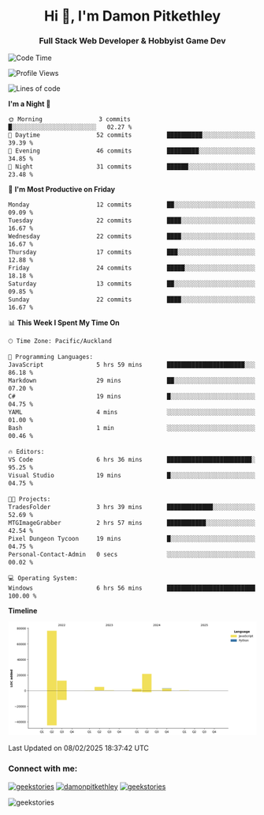 <h1 align="center">Hi 👋, I'm Damon Pitkethley</h1>
<h3 align="center">Full Stack Web Developer & Hobbyist Game Dev</h3>

<!--START_SECTION:waka-->
![Code Time](http://img.shields.io/badge/Code%20Time-38%20hrs%206%20mins-blue)

![Profile Views](http://img.shields.io/badge/Profile%20Views-0-blue)

![Lines of code](https://img.shields.io/badge/From%20Hello%20World%20I%27ve%20Written-121.6%20thousand%20lines%20of%20code-blue)

**I'm a Night 🦉** 

```text
🌞 Morning                3 commits           █░░░░░░░░░░░░░░░░░░░░░░░░   02.27 % 
🌆 Daytime                52 commits          ██████████░░░░░░░░░░░░░░░   39.39 % 
🌃 Evening                46 commits          █████████░░░░░░░░░░░░░░░░   34.85 % 
🌙 Night                  31 commits          ██████░░░░░░░░░░░░░░░░░░░   23.48 % 
```
📅 **I'm Most Productive on Friday** 

```text
Monday                   12 commits          ██░░░░░░░░░░░░░░░░░░░░░░░   09.09 % 
Tuesday                  22 commits          ████░░░░░░░░░░░░░░░░░░░░░   16.67 % 
Wednesday                22 commits          ████░░░░░░░░░░░░░░░░░░░░░   16.67 % 
Thursday                 17 commits          ███░░░░░░░░░░░░░░░░░░░░░░   12.88 % 
Friday                   24 commits          █████░░░░░░░░░░░░░░░░░░░░   18.18 % 
Saturday                 13 commits          ██░░░░░░░░░░░░░░░░░░░░░░░   09.85 % 
Sunday                   22 commits          ████░░░░░░░░░░░░░░░░░░░░░   16.67 % 
```


📊 **This Week I Spent My Time On** 

```text
🕑︎ Time Zone: Pacific/Auckland

💬 Programming Languages: 
JavaScript               5 hrs 59 mins       ██████████████████████░░░   86.18 % 
Markdown                 29 mins             ██░░░░░░░░░░░░░░░░░░░░░░░   07.20 % 
C#                       19 mins             █░░░░░░░░░░░░░░░░░░░░░░░░   04.75 % 
YAML                     4 mins              ░░░░░░░░░░░░░░░░░░░░░░░░░   01.00 % 
Bash                     1 min               ░░░░░░░░░░░░░░░░░░░░░░░░░   00.46 % 

🔥 Editors: 
VS Code                  6 hrs 36 mins       ████████████████████████░   95.25 % 
Visual Studio            19 mins             █░░░░░░░░░░░░░░░░░░░░░░░░   04.75 % 

🐱‍💻 Projects: 
TradesFolder             3 hrs 39 mins       █████████████░░░░░░░░░░░░   52.69 % 
MTGImageGrabber          2 hrs 57 mins       ███████████░░░░░░░░░░░░░░   42.54 % 
Pixel Dungeon Tycoon     19 mins             █░░░░░░░░░░░░░░░░░░░░░░░░   04.75 % 
Personal-Contact-Admin   0 secs              ░░░░░░░░░░░░░░░░░░░░░░░░░   00.02 % 

💻 Operating System: 
Windows                  6 hrs 56 mins       █████████████████████████   100.00 % 
```

**Timeline**

![Lines of Code chart](https://raw.githubusercontent.com/GeekStories/GeekStories/main/assets/bar_graph.png)


 Last Updated on 08/02/2025 18:37:42 UTC
<!--END_SECTION:waka-->

<h3 align="left">Connect with me:</h3>
<p align="left">
<a href="https://twitter.com/geekstories" target="blank"><img align="center" src="https://raw.githubusercontent.com/rahuldkjain/github-profile-readme-generator/master/src/images/icons/Social/twitter.svg" alt="geekstories" height="30" width="40" /></a>
<a href="https://linkedin.com/in/damonpitkethley" target="blank"><img align="center" src="https://raw.githubusercontent.com/rahuldkjain/github-profile-readme-generator/master/src/images/icons/Social/linked-in-alt.svg" alt="damonpitkethley" height="30" width="40" /></a>
<a href="https://www.leetcode.com/geekstories" target="blank"><img align="center" src="https://raw.githubusercontent.com/rahuldkjain/github-profile-readme-generator/master/src/images/icons/Social/leet-code.svg" alt="geekstories" height="30" width="40" /></a>
</p>

<p><img align="center" src="https://github-readme-streak-stats.herokuapp.com/?user=geekstories&" alt="geekstories" /></p>
